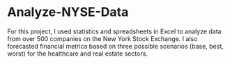 # Analyze-NYSE-Data

For this project, I used statistics and spreadsheets in Excel to analyze data from over 500 companies on the New York Stock Exchange. I also forecasted financial metrics based on three possible scenarios (base, best, worst) for the healthcare and real estate sectors. 
